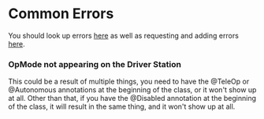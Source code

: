 # Common Errors

You should look up errors [here](https://gramgra07.github.io/FTC-Error-Lookup/) as well as requesting and adding errors [here](https://github.com/GramGra07/FTC-Error-Lookup/issues).

### OpMode not appearing on the Driver Station

This could be a result of multiple things, you need to have the @TeleOp or @Autonomous annotations at the beginning of the class, or it won't show up at all. Other than that, if you have the @Disabled annotation at the beginning of the class, it will result in the same thing, and it won't show up at all.

